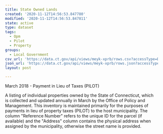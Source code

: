 ```yaml
---
title: State Owned Lands
created: '2020-11-12T14:56:53.847780'
modified: '2020-11-12T14:56:53.847811'
state: active
type: dataset
tags:
  - Opm
  - Pilot
  - Property
groups:
  - Local Government
csv_url: 'https://data.ct.gov/api/views/meyk-xprb/rows.csv?accessType=DOWNLOAD'
json_url: 'https://data.ct.gov/api/views/meyk-xprb/rows.json?accessType=DOWNLOAD'
layout: post

---
```

March 2018 - Payment in Lieu of Taxes (PILOT)

A listing of individual properties owned by the State of Connecticut, which is collected and updated annually in March by the Office of Policy and Management. This inventory is maintained primarily for the purposes of payments in lieu of property taxes (PILOT) to the host municipality. The column "Reference Number" refers to the unique ID for the parcel (if available) and the "Address" column contains the physical address when assigned by the municipality, otherwise the street name is provided.
